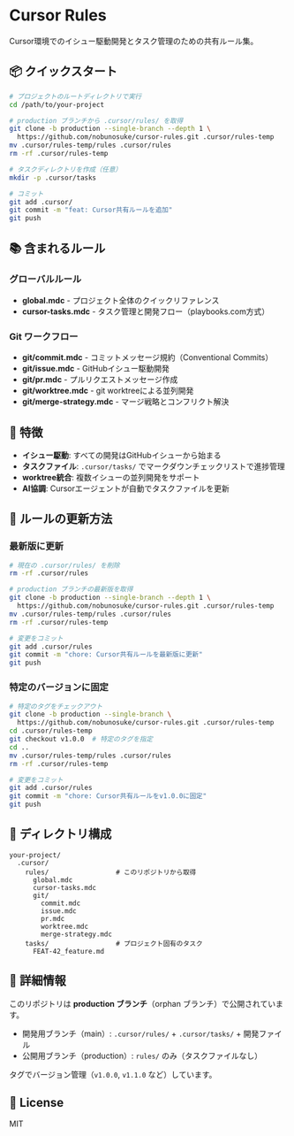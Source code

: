 # Cursor Rules

Cursor環境でのイシュー駆動開発とタスク管理のための共有ルール集。

## 📦 クイックスタート

```bash
# プロジェクトのルートディレクトリで実行
cd /path/to/your-project

# production ブランチから .cursor/rules/ を取得
git clone -b production --single-branch --depth 1 \
  https://github.com/nobunosuke/cursor-rules.git .cursor/rules-temp
mv .cursor/rules-temp/rules .cursor/rules
rm -rf .cursor/rules-temp

# タスクディレクトリを作成（任意）
mkdir -p .cursor/tasks

# コミット
git add .cursor/
git commit -m "feat: Cursor共有ルールを追加"
git push
```

## 📚 含まれるルール

### グローバルルール
- **global.mdc** - プロジェクト全体のクイックリファレンス
- **cursor-tasks.mdc** - タスク管理と開発フロー（playbooks.com方式）

### Git ワークフロー
- **git/commit.mdc** - コミットメッセージ規約（Conventional Commits）
- **git/issue.mdc** - GitHubイシュー駆動開発
- **git/pr.mdc** - プルリクエストメッセージ作成
- **git/worktree.mdc** - git worktreeによる並列開発
- **git/merge-strategy.mdc** - マージ戦略とコンフリクト解決

## 🎯 特徴

- **イシュー駆動**: すべての開発はGitHubイシューから始まる
- **タスクファイル**: `.cursor/tasks/` でマークダウンチェックリストで進捗管理
- **worktree統合**: 複数イシューの並列開発をサポート
- **AI協調**: Cursorエージェントが自動でタスクファイルを更新

## 🔄 ルールの更新方法

### 最新版に更新

```bash
# 現在の .cursor/rules/ を削除
rm -rf .cursor/rules

# production ブランチの最新版を取得
git clone -b production --single-branch --depth 1 \
  https://github.com/nobunosuke/cursor-rules.git .cursor/rules-temp
mv .cursor/rules-temp/rules .cursor/rules
rm -rf .cursor/rules-temp

# 変更をコミット
git add .cursor/rules
git commit -m "chore: Cursor共有ルールを最新版に更新"
git push
```

### 特定のバージョンに固定

```bash
# 特定のタグをチェックアウト
git clone -b production --single-branch \
  https://github.com/nobunosuke/cursor-rules.git .cursor/rules-temp
cd .cursor/rules-temp
git checkout v1.0.0  # 特定のタグを指定
cd ..
mv .cursor/rules-temp/rules .cursor/rules
rm -rf .cursor/rules-temp

# 変更をコミット
git add .cursor/rules
git commit -m "chore: Cursor共有ルールをv1.0.0に固定"
git push
```

## 📁 ディレクトリ構成

```
your-project/
  .cursor/
    rules/                 # このリポジトリから取得
      global.mdc
      cursor-tasks.mdc
      git/
        commit.mdc
        issue.mdc
        pr.mdc
        worktree.mdc
        merge-strategy.mdc
    tasks/                 # プロジェクト固有のタスク
      FEAT-42_feature.md
```

## 🔗 詳細情報

このリポジトリは **production ブランチ**（orphan ブランチ）で公開されています。

- 開発用ブランチ（main）: `.cursor/rules/` + `.cursor/tasks/` + 開発ファイル
- 公開用ブランチ（production）: `rules/` のみ（タスクファイルなし）

タグでバージョン管理（`v1.0.0`, `v1.1.0` など）しています。

## 📄 License

MIT

